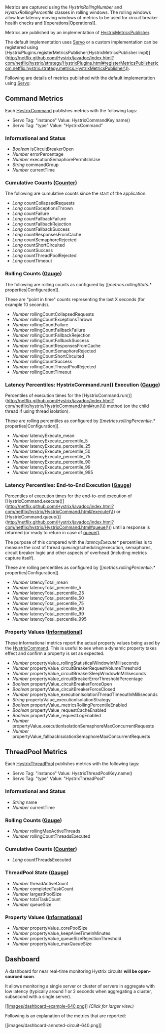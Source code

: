 Metrics are captured using the _HystrixRollingNumber_ and _HystrixRollingPercentile_ classes in rolling windows. The rolling windows allow low-latency moving windows of metrics to be used for circuit breaker health checks and [[operations|Operations]].

Metrics are published by an implementation of [HystrixMetricsPublisher](http://netflix.github.com/Hystrix/javadoc/index.html?com/netflix/hystrix/strategy/metrics/HystrixMetricsPublisher.html).

The default implementation uses [Servo](https://github.com/Netflix/servo) or a custom implementation can be registered using [HystrixPlugins.registerMetricsPublisher(HystrixMetricsPublisher impl)](http://netflix.github.com/Hystrix/javadoc/index.html?com/netflix/hystrix/strategy/HystrixPlugins.html#registerMetricsPublisher(com.netflix.hystrix.strategy.metrics.HystrixMetricsPublisher\)).

Following are details of metrics published with the default implementation using [Servo](https://github.com/Netflix/servo):

## Command Metrics

Each [HystrixCommand](http://netflix.github.com/Hystrix/javadoc/index.html?com/netflix/HystrixCommand.html) publishes metrics with the following tags:

* Servo Tag: "instance"  Value: HystrixCommandKey.name()
* Servo Tag: "type"  Value: "HystrixCommand"

### Informational and Status

* _Boolean_ isCircuitBreakerOpen  
* _Number_ errorPercentage
* _Number_ executionSemaphorePermitsInUse
* _String_ commandGroup
* _Number_ currentTime

### Cumulative Counts ([Counter](https://github.com/Netflix/servo/blob/master/servo-core/src/main/java/com/netflix/servo/monitor/Counter.java))

The following are cumulative counts since the start of the application.

* _Long_ countCollapsedRequests
* _Long_ countExceptionsThrown
* _Long_ countFailure
* _Long_ countFallbackFailure
* _Long_ countFallbackRejection
* _Long_ countFallbackSuccess
* _Long_ countResponsesFromCache
* _Long_ countSemaphoreRejected
* _Long_ countShortCircuited
* _Long_ countSuccess
* _Long_ countThreadPoolRejected
* _Long_ countTimeout

### Rolling Counts ([Gauge](https://github.com/Netflix/servo/blob/master/servo-core/src/main/java/com/netflix/servo/monitor/Gauge.java))

The following are rolling counts as configured by [[_metrics.rollingStats.*_ properties|Configuration]].

These are "point in time" counts representing the last X seconds (for example 10 seconds).

* _Number_ rollingCountCollapsedRequests
* _Number_ rollingCountExceptionsThrown
* _Number_ rollingCountFailure
* _Number_ rollingCountFallbackFailure
* _Number_ rollingCountFallbackRejection
* _Number_ rollingCountFallbackSuccess
* _Number_ rollingCountResponsesFromCache
* _Number_ rollingCountSemaphoreRejected
* _Number_ rollingCountShortCircuited
* _Number_ rollingCountSuccess
* _Number_ rollingCountThreadPoolRejected
* _Number_ rollingCountTimeout

### Latency Percentiles: HystrixCommand.run() Execution ([Gauge](https://github.com/Netflix/servo/blob/master/servo-core/src/main/java/com/netflix/servo/monitor/Gauge.java))

Percentiles of execution times for the [HystrixCommand.run()](http://netflix.github.com/Hystrix/javadoc/index.html?com/netflix/hystrix/HystrixCommand.html#run(\)) method (on the child thread if using thread isolation).

These are rolling percentiles as configured by [[_metrics.rollingPercentile.*_ properties|Configuration]].

* _Number_ latencyExecute_mean
* _Number_ latencyExecute_percentile_5
* _Number_ latencyExecute_percentile_25
* _Number_ latencyExecute_percentile_50
* _Number_ latencyExecute_percentile_75
* _Number_ latencyExecute_percentile_90
* _Number_ latencyExecute_percentile_99
* _Number_ latencyExecute_percentile_995

### Latency Percentiles: End-to-End Execution ([Gauge](https://github.com/Netflix/servo/blob/master/servo-core/src/main/java/com/netflix/servo/monitor/Gauge.java))

Percentiles of execution times for the end-to-end execution of [HystrixCommand.execute()](http://netflix.github.com/Hystrix/javadoc/index.html?com/netflix/hystrix/HystrixCommand.html#execute(\)) or [HystrixCommand.queue()](http://netflix.github.com/Hystrix/javadoc/index.html?com/netflix/hystrix/HystrixCommand.html#queue(\)) until a response is returned (or ready to return in case of [queue()](http://netflix.github.com/Hystrix/javadoc/index.html?com/netflix/hystrix/HystrixCommand.html#queue(\))).

The purpose of this compared with the _latencyExecute*_ percentiles is to measure the cost of thread queuing/scheduling/execution, semaphores, circuit breaker logic and other aspects of overhead (including metrics capture itself).

These are rolling percentiles as configured by [[_metrics.rollingPercentile.*_ properties|Configuration]].

* _Number_ latencyTotal_mean
* _Number_ latencyTotal_percentile_5
* _Number_ latencyTotal_percentile_25
* _Number_ latencyTotal_percentile_50
* _Number_ latencyTotal_percentile_75
* _Number_ latencyTotal_percentile_90
* _Number_ latencyTotal_percentile_99
* _Number_ latencyTotal_percentile_995

### Property Values ([Informational](https://github.com/Netflix/servo/blob/master/servo-core/src/main/java/com/netflix/servo/monitor/Informational.java))

These informational metrics report the actual property values being used by the [HystrixCommand](http://netflix.github.com/Hystrix/javadoc/index.html?com/netflix/hystrix/HystrixCommand.html). This is useful to see when a dynamic property takes effect and confirm a property is set as expected.

* _Number_ propertyValue_rollingStatisticalWindowInMilliseconds
* _Number_ propertyValue_circuitBreakerRequestVolumeThreshold
* _Number_ propertyValue_circuitBreakerSleepWindowInMilliseconds
* _Number_ propertyValue_circuitBreakerErrorThresholdPercentage
* _Boolean_ propertyValue_circuitBreakerForceOpen
* _Boolean_ propertyValue_circuitBreakerForceClosed
* _Number_ propertyValue_executionIsolationThreadTimeoutInMilliseconds
* _String_ propertyValue_executionIsolationStrategy
* _Boolean_ propertyValue_metricsRollingPercentileEnabled
* _Boolean_ propertyValue_requestCacheEnabled
* _Boolean_ propertyValue_requestLogEnabled
* _Number_ propertyValue_executionIsolationSemaphoreMaxConcurrentRequests
* _Number_ propertyValue_fallbackIsolationSemaphoreMaxConcurrentRequests


## ThreadPool Metrics

Each [HystrixThreadPool](http://netflix.github.com/Hystrix/javadoc/index.html?com/netflix/hystrix/HystrixThreadPool.html) publishes metrics with the following tags:

* Servo Tag: "instance"  Value: HystrixThreadPoolKey.name()
* Servo Tag: "type"  Value: "HystrixThreadPool"

### Informational and Status

* _String_ name
* _Number_ currentTime

### Rolling Counts ([Gauge](https://github.com/Netflix/servo/blob/master/servo-core/src/main/java/com/netflix/servo/monitor/Gauge.java))

* _Number_ rollingMaxActiveThreads
* _Number_ rollingCountThreadsExecuted

### Cumulative Counts ([Counter](https://github.com/Netflix/servo/blob/master/servo-core/src/main/java/com/netflix/servo/monitor/Counter.java))

* _Long_ countThreadsExecuted

### ThreadPool State ([Gauge](https://github.com/Netflix/servo/blob/master/servo-core/src/main/java/com/netflix/servo/monitor/Gauge.java))

* _Number_ threadActiveCount
* _Number_ completedTaskCount
* _Number_ largestPoolSize
* _Number_ totalTaskCount
* _Number_ queueSize

### Property Values ([Informational](https://github.com/Netflix/servo/blob/master/servo-core/src/main/java/com/netflix/servo/monitor/Informational.java))

* _Number_ propertyValue_corePoolSize
* _Number_ propertyValue_keepAliveTimeInMinutes
* _Number_ propertyValue_queueSizeRejectionThreshold
* _Number_ propertyValue_maxQueueSize

## Dashboard

A dashboard for near real-time monitoring Hystrix circuits __will be open-sourced soon__.

It allows monitoring a single server or cluster of servers in aggregate with low latency (typically around 1 or 2 seconds when aggregating a cluster, subsecond with a single server).

<a href="images/dashboard-example-1280.png">[[images/dashboard-example-640.png]]</a>
_(Click for larger view.)_

Following is an explanation of the metrics that are reported:

[[images/dashboard-annoted-circuit-640.png]]